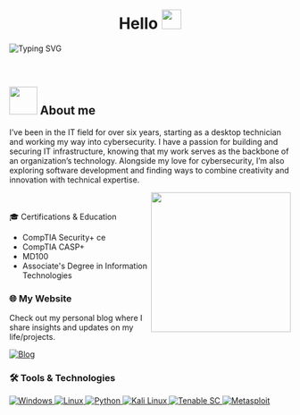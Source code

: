 <h1 align="center">Hello <img src="https://media.giphy.com/media/hvRJCLFzcasrR4ia7z/giphy.gif" width="35"></h1>

<a align="center"><img src="https://readme-typing-svg.demolab.com?font=Fira+Code&pause=1000&color=27C2F7&width=435&lines=Cybersecurity+Specialist+;Learning+the+offensive+side;Credentials%3A+Casp%2B%2C+Sec%2B%2C+MD100" alt="Typing SVG" /></a>


<br>

<p align="center"> 

	
## <picture><img src = "https://github.com/7oSkaaa/7oSkaaa/blob/main/Images/about_me.gif?raw=true" width = 50px></picture> About me

I’ve been in the IT field for over six years, starting as a desktop technician and working my way into cybersecurity. 
I have a passion for building and securing IT infrastructure, knowing that my work serves as the backbone of an organization’s technology. 
Alongside my love for cybersecurity, I’m also exploring software development and finding ways to combine creativity and innovation with technical expertise.


<picture> <img align="right" src="https://github.com/7oSkaaa/7oSkaaa/blob/main/Images/Right_Side.gif?raw=true" width = 250px></picture>

<br><br>
🎓 Certifications & Education
- CompTIA Security+ ce
- CompTIA CASP+
- MD100
- Associate's Degree in Information Technologies


<h3>🌐 My Website</h3>
<p>Check out my personal blog where I share insights and updates on my life/projects.</p>
<a href="https://ashinfosecurity.com" target="_blank">
  <img src="https://img.shields.io/badge/Blog-1A73E8?logo=blogger&logoColor=white" alt="Blog">
</a>

<br>



</p>
 
<p align="center">
<h3>🛠️ Tools & Technologies</h3>
<a href="https://www.microsoft.com/windows">
  <img src="https://img.shields.io/badge/Windows-blue?logo=windows&logoColor=white" alt="Windows">
</a>
<a href="https://www.linux.org/">
  <img src="https://img.shields.io/badge/Linux-yellow?logo=linux&logoColor=white" alt="Linux">
</a>
<a href="https://www.python.org/">
  <img src="https://img.shields.io/badge/Python-3776AB?logo=python&logoColor=white" alt="Python">
</a>
<a href="https://www.kali.org/">
  <img src="https://img.shields.io/badge/Kali_Linux-557C94?logo=kali-linux&logoColor=white" alt="Kali Linux">
</a>
<a href="https://www.tenable.com/products/tenable-sc">
  <img src="https://img.shields.io/badge/Tenable_SC-2E74B5?logo=tenable&logoColor=white" alt="Tenable SC">
</a>
<a href="https://www.metasploit.com/">
  <img src="https://img.shields.io/badge/Metasploit-0099FF?logo=metasploit&logoColor=white" alt="Metasploit">
</a>


</p>

<br> 
